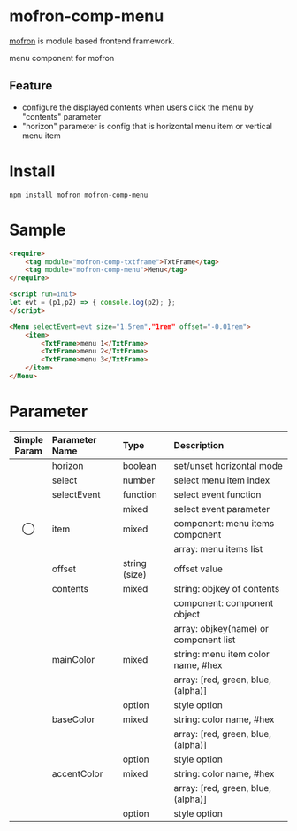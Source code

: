 # mofron-comp-menu
[mofron](https://mofron.github.io/mofron/) is module based frontend framework.

menu component for mofron 

## Feature
 - configure the displayed contents when users click the menu by "contents" parameter
 - "horizon" parameter is config that is horizontal menu item or vertical menu item

# Install
```
npm install mofron mofron-comp-menu
```

# Sample
```html
<require>
    <tag module="mofron-comp-txtframe">TxtFrame</tag>
    <tag module="mofron-comp-menu">Menu</tag>
</require>

<script run=init>
let evt = (p1,p2) => { console.log(p2); };
</script>

<Menu selectEvent=evt size="1.5rem","1rem" offset="-0.01rem">
    <item>
        <TxtFrame>menu 1</TxtFrame>
        <TxtFrame>menu 2</TxtFrame>
        <TxtFrame>menu 3</TxtFrame>
    </item>
</Menu>
```
# Parameter

|Simple<br>Param | Parameter Name | Type | Description |
|:--------------:|:---------------|:-----|:------------|
| | horizon | boolean | set/unset horizontal mode |
| | select | number | select menu item index |
| | selectEvent | function | select event function |
| | | mixed | select event parameter |
| ◯  | item | mixed | component: menu items component |
| | | | array: menu items list |
| | offset | string (size) | offset value |
| | contents | mixed | string: objkey of contents |
| | | | component: component object |
| | | | array: objkey(name) or component list |
| | mainColor | mixed | string: menu item color name, #hex |
| | | | array: [red, green, blue, (alpha)] |
| | | option | style option |
| | baseColor | mixed | string: color name, #hex |
| | | | array: [red, green, blue, (alpha)] |
| | | option | style option |
| | accentColor | mixed | string: color name, #hex |
| | | | array: [red, green, blue, (alpha)] |
| | | option | style option |

